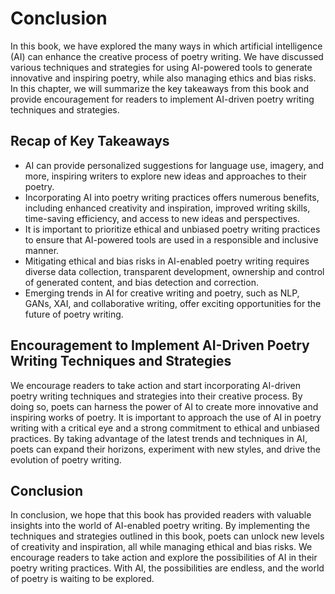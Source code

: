 # Conclusion

In this book, we have explored the many ways in which artificial intelligence (AI) can enhance the creative process of poetry writing. We have discussed various techniques and strategies for using AI-powered tools to generate innovative and inspiring poetry, while also managing ethics and bias risks. In this chapter, we will summarize the key takeaways from this book and provide encouragement for readers to implement AI-driven poetry writing techniques and strategies.

Recap of Key Takeaways
----------------------

* AI can provide personalized suggestions for language use, imagery, and more, inspiring writers to explore new ideas and approaches to their poetry.
* Incorporating AI into poetry writing practices offers numerous benefits, including enhanced creativity and inspiration, improved writing skills, time-saving efficiency, and access to new ideas and perspectives.
* It is important to prioritize ethical and unbiased poetry writing practices to ensure that AI-powered tools are used in a responsible and inclusive manner.
* Mitigating ethical and bias risks in AI-enabled poetry writing requires diverse data collection, transparent development, ownership and control of generated content, and bias detection and correction.
* Emerging trends in AI for creative writing and poetry, such as NLP, GANs, XAI, and collaborative writing, offer exciting opportunities for the future of poetry writing.

Encouragement to Implement AI-Driven Poetry Writing Techniques and Strategies
-----------------------------------------------------------------------------

We encourage readers to take action and start incorporating AI-driven poetry writing techniques and strategies into their creative process. By doing so, poets can harness the power of AI to create more innovative and inspiring works of poetry. It is important to approach the use of AI in poetry writing with a critical eye and a strong commitment to ethical and unbiased practices. By taking advantage of the latest trends and techniques in AI, poets can expand their horizons, experiment with new styles, and drive the evolution of poetry writing.

Conclusion
----------

In conclusion, we hope that this book has provided readers with valuable insights into the world of AI-enabled poetry writing. By implementing the techniques and strategies outlined in this book, poets can unlock new levels of creativity and inspiration, all while managing ethical and bias risks. We encourage readers to take action and explore the possibilities of AI in their poetry writing practices. With AI, the possibilities are endless, and the world of poetry is waiting to be explored.